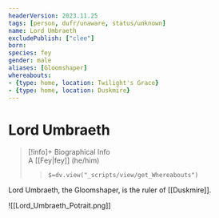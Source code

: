 ```yaml
---
headerVersion: 2023.11.25
tags: [person, dufr/unaware, status/unknown]
name: Lord Umbraeth
excludePublish: ["clee"]
born:
species: fey
gender: male
aliases: [Gloomshaper]
whereabouts:
- {type: home, location: Twilight's Grace}
- {type: home, location: Duskmire}
---
```

# Lord Umbraeth
>[!info]+ Biographical Info  
> A [[Fey|fey]] (he/him)  
>> `$=dv.view("_scripts/view/get_Whereabouts")`

Lord Umbraeth, the Gloomshaper, is the ruler of [[Duskmire]]. 

![[Lord_Umbraeth_Potrait.png]]